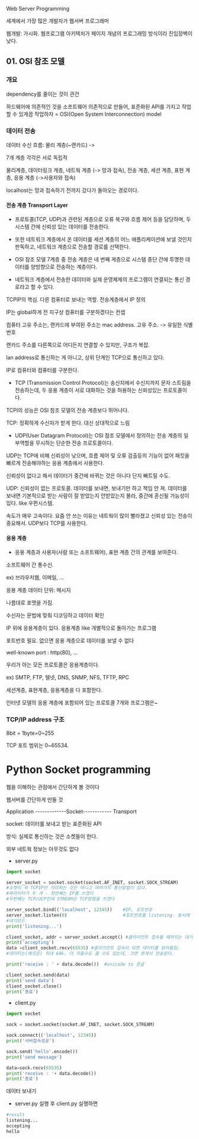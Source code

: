 Web Server Programming

세계에서 가장 많은 개발자가 웹서버 프로그래머

웹개발: 가시화. 웹프로그램 아키텍처가 페이지 개념의 프로그래밍 방식이라 진입장벽이 낮다.



## 01. OSI 참조 모델

### 개요

dependency를 줄이는 것이 관건

하드웨어에 의존적인 것을 소프트웨어 의존적으로 만들어, 표준화된 API를 가지고 작업할 수 있게끔 작업하자 = OSI(Open System Interconnection) model

### 데이터 전송

데이터 수신 흐름: 물리 계층(~랜카드) ->

7개 계층 각각은 서로 독립적

물리계층, 데이터링크 계층, 네트웍 계층 (-> 망과 접속), 전송 계층, 세션 계층, 표현 계층, 응용 계층 (->사용자와 접속)

localhost는 망과 접속하기 전까지 갔다가 돌아오는 경로이다.

#### 전송 계층 Transport Layer

- 프로토콜(TCP, UDP)과 관련된 계층으로 오류 복구와 흐름 제어 등을 담당하며, 두 시스템 간에 신뢰성 있는 데이터를 전송한다.

- 또한 네트워크 계층에서 온 데이터를 세션 계층의 어느 애플리케이션에 보낼 것인지 판독하고, 네트워크 계층으로 전송할 경로를 선택한다.

- OSI 참조 모델 7계층 중 전송 계층은 네 번째 게층으로 시스템 종단 간에 투명한 데이터를 양방향으로 전송하는 계층이다.

- 네트워크 계층에서 전송한 데이터와 실제 운영체제의 프로그램이 연결되는 통신 경로라고 할 수 있다.

TCPIP의 핵심. 다른 컴퓨터로 보내는 역할. 전송계층에서 IP 정의

IP는 global하게 전 지구상 컴퓨터를 구분하겠다는 컨셉

컴퓨터 고유 주소는, 랜카드에 부여된 주소는 mac address. 고유 주소. -> 유일한 식별 번호

랜카드 주소를 다른쪽으로 어디든지 연결할 수 있지만, 구조가 복잡.

lan address로 통신하는 게 아니고, 상위 단계인 TCP으로 통신하고 있다.

IP로 컴퓨터와 컴퓨터를 구분한다.



- TCP (Transmission Control Protocol)는 송신지에서 수신지까지 문자 스트림을 전송하는데, 두 응용 계층이 서로 대화하는 것을 허용하는 신뢰성있는 프로토콜이다.

TCPI의 성능은 OSI 참조 모델의 전송 계층보다 뛰어나다.

TCP: 정확하게 수신자가 받게 한다. 대신 상대적으로 느림

- UDP(User Datagram Protocol)는 OSI 참조 모델에서 정의하는 전송 계층의 일부역할을 무시하는 단순한 전송 프로토콜이다.

UDP는 TCP에 비해 신뢰성이 낮으며, 흐름 제어 및 오류 검출등의 기능이 없어 패킷을 빠르게 전송해야하는 응용 계층에서 사용한다.

신뢰성이 없다고 해서 데이터가 중간에 바뀌는 것은 아니다 단지 빠트릴 수도.

UDP: 신뢰성이 없는 프로토콜. 데이터를 보내면, 보내기만 하고 책임 안 져. 데이터를 보내면 기본적으로 받는 사람이 잘 받았는지 안받았는지 몰라, 중간에 혼신될 가능성이 있다. like 우편시스템.

속도가 매우 고속이다. 요즘 안 쓰는 이유는 네트웍이 많이 빨라졌고 신뢰성 있는 전송이 중요해서. UDP보다 TCP를 사용한다.

#### 응용 계층

- 응용 계층과 사용자(사람 또는 소프트웨어), 표현 계층 간의 관계를 보여준다.

소프트웨어 간 통수신.

ex) 브라우저웹, 이메일, ...

응용 계층 데이터 단위: 메시지

나름대로 포맷을 가짐.

수신자는 문법에 맞춰 디코딩하고 데이터 확인



IP 위에 응용계층이 있다. 응용계층 like 개별적으로 돌아가는 프로그램



포트번호 필요. 없으면 응용 계층으로 데이터를 보낼 수 없다

well-known port : http(80), ...



우리가 아는 모든 프로토콜은 응용계층이다.

ex) SMTP, FTP, 텔넷, DNS, SNMP, NFS, TFTP, RPC

세션계층, 표현계층, 응용계층을 다 포함한다.

인터넷 모델의 응용 계층에 포함되어 있는 프로토콜 7개와 프로그램은~



### TCP/IP address 구조

8bit = 1byte=0~255

TCP 포트 범위는 0~65534.



# Python Socket programming 

웹을 이해하는 관점에서 간단하게 볼 것이다

웹서버를 간단하게 만들 것



Application -------------Socket------------ Transport

socket: 데이터를 보내고 받는 표준화된 API



방식: 실제로 통신하는 것은 소켓들이 한다.

외부 네트웍 정보는 아무것도 없다



- server.py

```python
import socket

server_socket = socket.socket(socket.AF_INET, socket.SOCK_STREAM)  
#소켓이 꼭 TCPIP만 의미하는 것은 아니고 여러가지 통신방법이 있다.
#파라미터가 두 개 - 첫번째는 IP를 쓰겠다
#두번째는 TCP/UCP인데 STREAM은 TCP방법을 쓰겠다

server_socket.bind(('localhost', 12345))    #IP, 포트번호
server_socket.listen(0)                     #포트번호를 listening. 동시에 연결할 최대 소켓 갯수. 0은 automatically
#대기모드
print('listening...')

client_socket, addr = server_socket.accept() #클라이언트 접속될 때까지는 대기상태
print('accepting')
data =client_socket.recv(65535) #클라이언트 접속이 되면 데이터를 읽어들임.
#데이터는(패킷은) 최대 64k. 더 작을수도 클 수도 있는데, 크면 쪼개서 전송된다.

print('receive : ' + data.decode())  #unicode to 한글

client_socket.send(data)
print('send data')
client_socket.close()
print('종료')
```

- client.py

```python
import socket

sock = socket.socket(socket.AF_INET, socket.SOCK_STREAM)

sock.connect(('localhost', 12345))
print('서버접속성공')

sock.send('hello'.encode())
print('send message')

data=sock.recv(65535)
print('receive : '+ data.decode())
print('종료')
```

데이터 보내기

- server.py 실행 후 client.py 실행하면

```python
#result
listening...
accepting
hello
```

